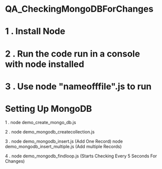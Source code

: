 # QA_CheckingMongoDBForChanges

# 1 . Install Node

# 2 . Run the code run in a console with node installed

# 3 . Use node "nameofffile".js to run



# Setting Up MongoDB

1 . node demo_create_mongo_db.js


2 . node demo_mongodb_createcollection.js


3 . node demo_mongodb_insert.js (Add One Record)
    node demo_mongodb_insert_multiple.js (Add multiple Records)


4 . node demo_mongodb_findloop.js (Starts Checking Every 5 Seconds For Changes)
